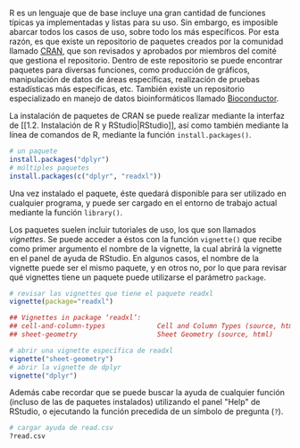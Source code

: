 R es un lenguaje que de base incluye una gran cantidad de funciones típicas ya implementadas y listas para su uso. Sin embargo, es imposible abarcar todos los casos de uso, sobre todo los más específicos. Por esta razón, es que existe un repositorio de paquetes creados por la comunidad llamado [CRAN](https://cran.r-project.org/web/packages/index.html), que son revisados y aprobados por miembros del comité que gestiona el repositorio. Dentro de este repositorio se puede encontrar paquetes para diversas funciones, como producción de gráficos, manipulación de datos de áreas específicas, realización de pruebas estadísticas más específicas, etc. También existe un repositorio especializado en manejo de datos bioinformáticos llamado [Bioconductor](https://www.bioconductor.org/).

La instalación de paquetes de CRAN se puede realizar mediante la interfaz de [[1.2. Instalación de R y RStudio|RStudio]], así como también mediante la línea de comandos de R, mediante la función `install.packages()`.
```r
# un paquete
install.packages("dplyr")
# múltiples paquetes
install.packages(c("dplyr", "readxl"))
```

Una vez instalado el paquete, éste quedará disponible para ser utilizado en cualquier programa, y puede ser cargado en el entorno de trabajo actual mediante la función `library()`.

Los paquetes suelen incluir tutoriales de uso, los que son llamados _vignettes_. Se puede acceder a éstos con la función `vignette()` que recibe como primer argumento el nombre de la vignette, la cual abrirá la vignette en el panel de ayuda de RStudio. En algunos casos, el nombre de la vignette puede ser el mismo paquete, y en otros no, por lo que para revisar qué vignettes tiene un paquete puede utilizarse el parámetro `package`.
```r
# revisar las vignettes que tiene el paquete readxl
vignette(package="readxl")

## Vignettes in package ‘readxl’:
## cell-and-column-types             Cell and Column Types (source, html)
## sheet-geometry                    Sheet Geometry (source, html)

# abrir una vignette específica de readxl
vignette("sheet-geometry")
# abrir la vignette de dplyr
vignette("dplyr")
```

Además cabe recordar que se puede buscar la ayuda de cualquier función (incluso de las de paquetes instalados) utilizando el panel "Help" de RStudio, o ejecutando la función precedida de un símbolo de pregunta (`?`).
```r
# cargar ayuda de read.csv
?read.csv
```